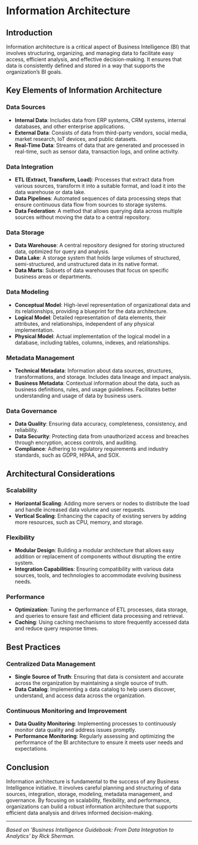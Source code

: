 # Information Architecture

## Introduction

Information architecture is a critical aspect of Business Intelligence (BI) that involves structuring, organizing, and managing data to facilitate easy access, efficient analysis, and effective decision-making. It ensures that data is consistently defined and stored in a way that supports the organization’s BI goals.

## Key Elements of Information Architecture

### Data Sources
- **Internal Data**: Includes data from ERP systems, CRM systems, internal databases, and other enterprise applications.
- **External Data**: Consists of data from third-party vendors, social media, market research, IoT devices, and public datasets.
- **Real-Time Data**: Streams of data that are generated and processed in real-time, such as sensor data, transaction logs, and online activity.

### Data Integration
- **ETL (Extract, Transform, Load)**: Processes that extract data from various sources, transform it into a suitable format, and load it into the data warehouse or data lake.
- **Data Pipelines**: Automated sequences of data processing steps that ensure continuous data flow from sources to storage systems.
- **Data Federation**: A method that allows querying data across multiple sources without moving the data to a central repository.

### Data Storage
- **Data Warehouse**: A central repository designed for storing structured data, optimized for query and analysis.
- **Data Lake**: A storage system that holds large volumes of structured, semi-structured, and unstructured data in its native format.
- **Data Marts**: Subsets of data warehouses that focus on specific business areas or departments.

### Data Modeling
- **Conceptual Model**: High-level representation of organizational data and its relationships, providing a blueprint for the data architecture.
- **Logical Model**: Detailed representation of data elements, their attributes, and relationships, independent of any physical implementation.
- **Physical Model**: Actual implementation of the logical model in a database, including tables, columns, indexes, and relationships.

### Metadata Management
- **Technical Metadata**: Information about data sources, structures, transformations, and storage. Includes data lineage and impact analysis.
- **Business Metadata**: Contextual information about the data, such as business definitions, rules, and usage guidelines. Facilitates better understanding and usage of data by business users.

### Data Governance
- **Data Quality**: Ensuring data accuracy, completeness, consistency, and reliability.
- **Data Security**: Protecting data from unauthorized access and breaches through encryption, access controls, and auditing.
- **Compliance**: Adhering to regulatory requirements and industry standards, such as GDPR, HIPAA, and SOX.

## Architectural Considerations

### Scalability
- **Horizontal Scaling**: Adding more servers or nodes to distribute the load and handle increased data volume and user requests.
- **Vertical Scaling**: Enhancing the capacity of existing servers by adding more resources, such as CPU, memory, and storage.

### Flexibility
- **Modular Design**: Building a modular architecture that allows easy addition or replacement of components without disrupting the entire system.
- **Integration Capabilities**: Ensuring compatibility with various data sources, tools, and technologies to accommodate evolving business needs.

### Performance
- **Optimization**: Tuning the performance of ETL processes, data storage, and queries to ensure fast and efficient data processing and retrieval.
- **Caching**: Using caching mechanisms to store frequently accessed data and reduce query response times.

## Best Practices

### Centralized Data Management
- **Single Source of Truth**: Ensuring that data is consistent and accurate across the organization by maintaining a single source of truth.
- **Data Catalog**: Implementing a data catalog to help users discover, understand, and access data across the organization.

### Continuous Monitoring and Improvement
- **Data Quality Monitoring**: Implementing processes to continuously monitor data quality and address issues promptly.
- **Performance Monitoring**: Regularly assessing and optimizing the performance of the BI architecture to ensure it meets user needs and expectations.

## Conclusion

Information architecture is fundamental to the success of any Business Intelligence initiative. It involves careful planning and structuring of data sources, integration, storage, modeling, metadata management, and governance. By focusing on scalability, flexibility, and performance, organizations can build a robust information architecture that supports efficient data analysis and drives informed decision-making.

---

*Based on 'Business Intelligence Guidebook: From Data Integration to Analytics' by Rick Sherman.*

